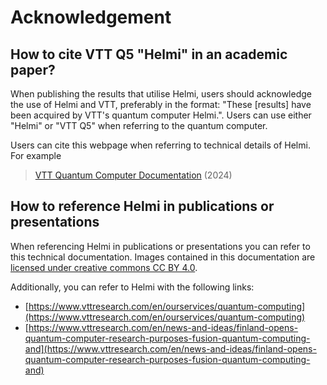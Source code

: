 # Acknowledgement

## How to cite VTT Q5 "Helmi" in an academic paper?

When publishing the results that utilise Helmi, users should acknowledge the use of Helmi and VTT, preferably in the format: "These [results] have been acquired by VTT's quantum computer Helmi.". Users can use either "Helmi" or "VTT Q5" when referring to the quantum computer.

Users can cite this webpage when referring to technical details of Helmi. For example

> [VTT Quantum Computer Documentation](https://vttresearch.github.io/quantum-computer-documentation/helmi/) (2024)

## How to reference Helmi in publications or presentations

When referencing Helmi in publications or presentations you can refer to this technical documentation. Images contained in this documentation are [licensed under creative commons CC BY 4.0](https://creativecommons.org/licenses/by/4.0/).

Additionally, you can refer to Helmi with the following links:

- [https://www.vttresearch.com/en/ourservices/quantum-computing](https://www.vttresearch.com/en/ourservices/quantum-computing)
- [https://www.vttresearch.com/en/news-and-ideas/finland-opens-quantum-computer-research-purposes-fusion-quantum-computing-and](https://www.vttresearch.com/en/news-and-ideas/finland-opens-quantum-computer-research-purposes-fusion-quantum-computing-and)

